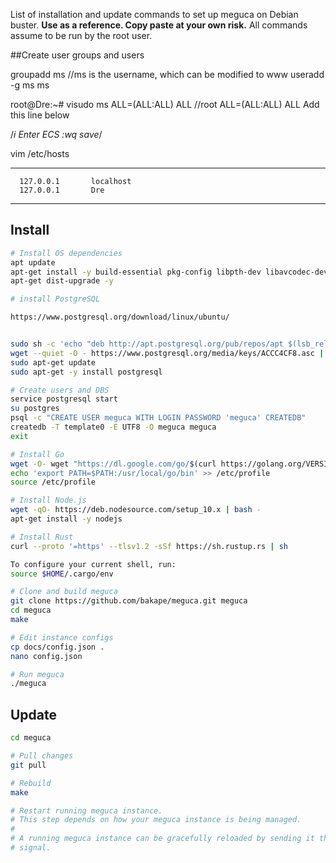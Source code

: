 List of installation and update commands to set up meguca on Debian buster.
__Use as a reference. Copy paste at your own risk.__
All commands assume to be run by the root user.

##Create user groups and users

groupadd ms          //ms is the username, which can be modified to www
useradd -g ms ms

root@Dre:~# visudo
ms ALL=(ALL:ALL) ALL   //root ALL=(ALL:ALL) ALL Add this line below

/*i Enter ECS :wq save*/

vim   /etc/hosts

------
      127.0.0.1       localhost 
      127.0.0.1       Dre
-------------

## Install

```bash
# Install OS dependencies
apt update
apt-get install -y build-essential pkg-config libpth-dev libavcodec-dev libavutil-dev libavformat-dev libswscale-dev libwebp-dev libopencv-dev libgeoip-dev git lsb-release wget curl sudo postgresql libssl-dev
apt-get dist-upgrade -y

# install PostgreSQL

https://www.postgresql.org/download/linux/ubuntu/


sudo sh -c 'echo "deb http://apt.postgresql.org/pub/repos/apt $(lsb_release -cs)-pgdg main" > /etc/apt/sources.list.d/pgdg.list'
wget --quiet -O - https://www.postgresql.org/media/keys/ACCC4CF8.asc | sudo apt-key add -
sudo apt-get update
sudo apt-get -y install postgresql

# Create users and DBS
service postgresql start
su postgres
psql -c "CREATE USER meguca WITH LOGIN PASSWORD 'meguca' CREATEDB"
createdb -T template0 -E UTF8 -O meguca meguca
exit

# Install Go
wget -O- wget "https://dl.google.com/go/$(curl https://golang.org/VERSION?m=text).linux-amd64.tar.gz" | tar xpz -C /usr/local
echo 'export PATH=$PATH:/usr/local/go/bin' >> /etc/profile
source /etc/profile

# Install Node.js
wget -qO- https://deb.nodesource.com/setup_10.x | bash -
apt-get install -y nodejs

# Install Rust
curl --proto '=https' --tlsv1.2 -sSf https://sh.rustup.rs | sh

To configure your current shell, run:
source $HOME/.cargo/env

# Clone and build meguca
git clone https://github.com/bakape/meguca.git meguca
cd meguca
make

# Edit instance configs
cp docs/config.json .
nano config.json

# Run meguca
./meguca
```

## Update

```bash
cd meguca

# Pull changes
git pull

# Rebuild
make

# Restart running meguca instance.
# This step depends on how your meguca instance is being managed.
#
# A running meguca instance can be gracefully reloaded by sending it the USR2
# signal.
```
